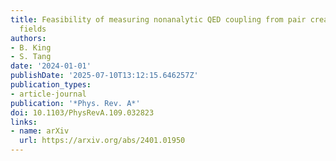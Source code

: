```yaml
---
title: Feasibility of measuring nonanalytic QED coupling from pair creation in strong
  fields
authors:
- B. King
- S. Tang
date: '2024-01-01'
publishDate: '2025-07-10T13:12:15.646257Z'
publication_types:
- article-journal
publication: '*Phys. Rev. A*'
doi: 10.1103/PhysRevA.109.032823
links:
- name: arXiv
  url: https://arxiv.org/abs/2401.01950
---
```

